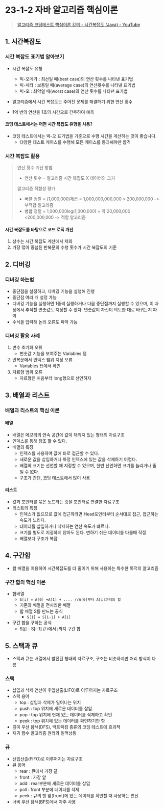 # 23-1-2 자바 알고리즘 핵심이론

> [알고리즘 코딩테스트 핵심이론 강의 - 시간복잡도 (Java) - YouTube](https://www.youtube.com/watch?v=XncTU-4i1KI&list=PLG7te9eYUi7tAQygBknaTciy8wzLCe-Ll)

## 1. 시간복잡도

### 시간 복잡도 표기법 알아보기

- 시간 복잡도 유형
  - 빅-오메가 : 최선일 때(best case)의 연산 횟수를 나타낸 표기법
  - 빅-세타 : 보통일 때(average case)의 연산횟수를 나타낸 표기법
  - 빅-오 : 최악일 때(worst case)의 연산 횟수를 나타낸 표기법

- 알고리즘에서 시간 복잡도는 주어진 문제를 해결하기 위한 연산 횟수
- 1억 번의 연산을 1초의 시간으로 간주하여 예측

#### 코딩 테스트에서는 어떤 시간 복잡도 유형을 사용?

- 코딩 테스트에서는 빅-오 표기법을 기준으로 수행 시간을 계산하는 것이 좋습니다.
  - 댜양한 테스트 케이스를 수행해 모든 케이스를 통과해야만 합격

### 시간 복잡도 활용

> 연산 횟수 계산 방법
>
> - 연산 횟수 = 알고리즘 시간 복잡도 X 데이터의 크기
>
> 알고리즘 적합성 평가
>
> - 버블 정렬 = (1,000,000)제곱 = 1,000,000,000,000 > 200,000,000 -> 부적합 알고리즘
> - 병합 정렬 = 1,000,000log(1,000,000) = 약 20,000,000 <200,000,000 -> 적합 알고리즘

#### 시간 복잡도를 바탕으로 코드 로직 개선

1. 상수는 시간 복잡도 계산에서 제외
2. 가장 많이 중첩된 반복문의 수행 횟수가 시간 복잡도의 기준

## 2. 디버깅

### 디버깅 하는법

- 중단점을 설정하고, 디버깅 기능을 실행해 진행
- 중단점 여러 개 설정 가능
- 디버깅 기능을 실행하면 1줄씩 실행하거나 다음 중단점까지 실행할 수 있으며, 이 과정에서 추적할 변숫값도 지정할 수 있다. 변숫값이 자신이 의도한 대로 바뀌는지 파악
- 수식을 입력해 논리 오류도 파악 가능

### 디버깅 활용 사례

1. 변수 초기화 오류
   - 변숫값 기능을 보여주는 Variables 탭
2. 반복문에서 인덱스 범위 지정 오류
   - Variables 탭에서 확인
3. 자료형 범위 오류
   - 자료형은 처음부터 long형으로 선언하자

## 3. 배열과 리스트

### 배열과 리스트의 핵심 이론

#### 배열

- 배열은 메모리의 연속 공간에 값이 채워져 있는 형태의 자료구조
- 인덱스를 통해 참조 할 수 있다.
- 배열의 특징
  - 인덱스를 사용하여 값에 바로 접근할 수 있다.
  - 새로운 값을 삽입하거나 특정 인덱스에 있는 값을 삭제하기 어렵다.
  - 배열의 크기는 선언할 때 지정할 수 있으며, 한번 선언하면 크기를 늘리거나 줄일 수 없다.
  - 구조가 간단, 코딩 테스트에서 많이 사용

#### 리스트

- 값과 포인터를 묶은 노드라는 것을 포인터로 연결한 자료구조
- 리스트의 특징
  - 인덱스가 없으므로 값에 접근하려면 Head포인터부터 순서대로 접근, 접근하는 속도가 느리다.
  - 데이터를 삽입하거나 삭제하는 연산 속도가 빠르다.
  - 크기를 별도로 지정하지 않아도 된다. 변하기 쉬운 데이터를 다룰때 적절
  - 배열보다 구조가 복잡

## 4. 구간합

- 합 배열을 이용하여 시간복잡도를 더 줄이기 위해 사용하는 특수한 목적의 알고리즘

### 구간 합의 핵심 이론

- 합배열
  - `S[i] = A[0] +A[1] + .... //A[0]부터 A[i]까지의 합`
  - 기존의 배열을 전처리한 배열
  - 합 배열 S를 만드는 공식
    - `S[i] = S[i-1] + A[i]`
- 구간 합을 구하는 공식
  - S[j] - S[i-1] // i에서 j까지 구간 합 

## 5. 스택과 큐

- 스택과 큐는 배열에서 발전된 형태의 자료구조, 구조는 비슷하지만 처리 방식이 다름

### 스택

- 삽입과 삭제 연산이 후입선출(LIFO)로 이루어지는 자료구조
- 스택 용어
  - top : 삽입과 삭제가 일어나는 위치
  - push : top 위치에 새로운 데이터를 삽입
  - pop : top 위치에 현재 있는 데이터를 삭제하고 확인
  - peek : top 위치에 있는 데이터를 확인하기만 함
- 깊이 우선 탐색(DFS), 백트랙킹 종류의 코딩 테스트에 효과적
- 재귀 함수 알고리즘 원리와 일맥상통

### 큐

- 선입선출(FIFO)로 이루어지는 자료구조
- 큐 용어
  - rear : 큐에서 가장 끝
  - front : 가장 앞
  - add : rear부분에 새로운 데이터를 삽입
  - poll : front 부분에 데이터를 삭제
  - peek : 큐의 맨 앞(front)에 있는 데이터를 확인할 때 사용하는 연산
- 너비 우선 탐색(BFS)에서 자주 사용
